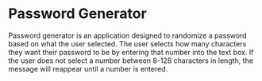 # Password Generator

Password generator is an application designed to randomize a password based on what the user selected. The user selects how many characters they want their password to be by entering that number into the text box. If the user does not select a number between 8-128 characters in length, the message will reappear until a number is entered. 